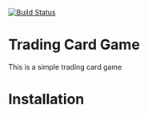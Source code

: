 [![Build Status](https://travis-ci.org/caltuntas/trading-card-game.svg?branch=master)](https://travis-ci.org/caltuntas/trading-card-game)

# Trading Card Game
This is a simple trading card game


# Installation

